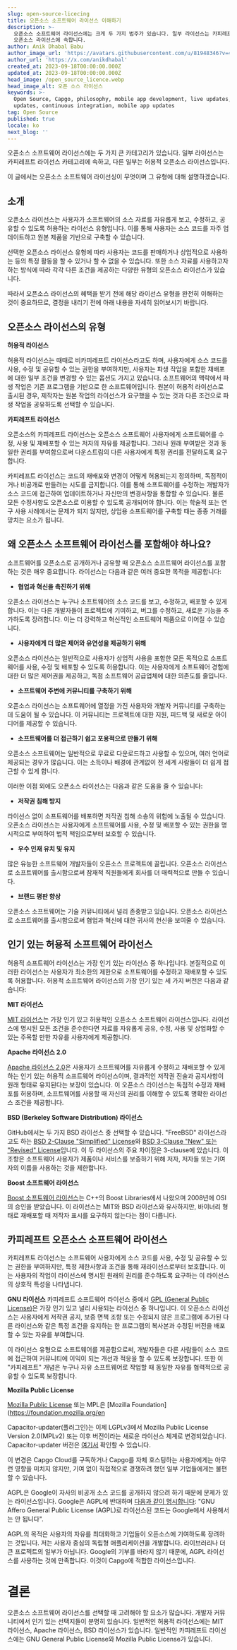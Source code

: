 ```yaml
---
slug: open-source-licecing
title: 오픈소스 소프트웨어 라이선스 이해하기
description: >-
  오픈소스 소프트웨어 라이선스에는 크게 두 가지 범주가 있습니다. 일부 라이선스는 카피레프트 라이선스 범주에 속하고, 다른 라이선스는 허용적
  오픈소스 라이선스에 속합니다.
author: Anik Dhabal Babu
author_image_url: 'https://avatars.githubusercontent.com/u/81948346?v=4'
author_url: 'https://x.com/anikdhabal'
created_at: 2023-09-18T00:00:00.000Z
updated_at: 2023-09-18T00:00:00.000Z
head_image: /open_source_licence.webp
head_image_alt: 오픈 소스 라이선스
keywords: >-
  Open Source, Capgo, philosophy, mobile app development, live updates, OTA
  updates, continuous integration, mobile app updates
tag: Open Source
published: true
locale: ko
next_blog: ''
---
```

오픈소스 소프트웨어 라이선스에는 두 가지 큰 카테고리가 있습니다. 일부 라이선스는 카피레프트 라이선스 카테고리에 속하고, 다른 일부는 허용적 오픈소스 라이선스입니다.

이 글에서는 오픈소스 소프트웨어 라이선싱이 무엇이며 그 유형에 대해 설명하겠습니다.

## 소개

오픈소스 라이선스는 사용자가 소프트웨어의 소스 자료를 자유롭게 보고, 수정하고, 공유할 수 있도록 허용하는 라이선스 유형입니다. 이를 통해 사용자는 소스 코드를 자주 업데이트하고 원본 제품을 기반으로 구축할 수 있습니다.

선택한 오픈소스 라이선스 유형에 따라 사용자는 코드를 판매하거나 상업적으로 사용하는 등의 특정 활동을 할 수 있거나 할 수 없을 수 있습니다. 또한 소스 자료를 사용하고자 하는 방식에 따라 각각 다른 조건을 제공하는 다양한 유형의 오픈소스 라이선스가 있습니다.

따라서 오픈소스 라이선스의 혜택을 받기 전에 해당 라이선스 유형을 완전히 이해하는 것이 중요하므로, 결정을 내리기 전에 아래 내용을 자세히 읽어보시기 바랍니다.

## 오픈소스 라이선스의 유형

<Steps>
  <Step>
</Step>

**허용적 라이선스**

허용적 라이선스는 때때로 비카피레프트 라이선스라고도 하며, 사용자에게 소스 코드를 사용, 수정 및 공유할 수 있는 권한을 부여하지만, 사용자는 파생 작업을 포함한 재배포에 대한 일부 조건을 변경할 수 있는 옵션도 가지고 있습니다. 소프트웨어의 맥락에서 파생 작업은 기존 프로그램을 기반으로 한 소프트웨어입니다. 원본이 허용적 라이선스로 출시된 경우, 제작자는 원본 작업의 라이선스가 요구했을 수 있는 것과 다른 조건으로 파생 작업을 공유하도록 선택할 수 있습니다.

**카피레프트 라이선스**

오픈소스의 카피레프트 라이선스는 오픈소스 소프트웨어 사용자에게 소프트웨어를 수정, 사용 및 재배포할 수 있는 저자의 자유를 제공합니다. 그러나 원래 부여받은 것과 동일한 권리를 부여함으로써 다운스트림의 다른 사용자에게 특정 권리를 전달하도록 요구합니다.

카피레프트 라이선스는 코드의 재배포와 변경이 어떻게 허용되는지 정의하며, 독점적이거나 비공개로 만들려는 시도를 금지합니다. 이를 통해 소프트웨어를 수정하는 개발자가 소스 코드에 접근하여 업데이트하거나 자신만의 변경사항을 통합할 수 있습니다. 물론 모든 수정사항도 오픈소스로 이용할 수 있도록 공개되어야 합니다. 이는 학술적 또는 연구 사용 사례에서는 문제가 되지 않지만, 상업용 소프트웨어를 구축할 때는 종종 거래를 망치는 요소가 됩니다.

## 왜 오픈소스 소프트웨어 라이선스를 포함해야 하나요?

소프트웨어를 오픈소스로 공개하거나 공유할 때 오픈소스 소프트웨어 라이선스를 포함하는 것은 매우 중요합니다. 라이선스는 다음과 같은 여러 중요한 목적을 제공합니다:

* **협업과 혁신을 촉진하기 위해** 

오픈소스 라이선스는 누구나 소프트웨어의 소스 코드를 보고, 수정하고, 배포할 수 있게 합니다. 이는 다른 개발자들이 프로젝트에 기여하고, 버그를 수정하고, 새로운 기능을 추가하도록 장려합니다. 이는 더 강력하고 혁신적인 소프트웨어 제품으로 이어질 수 있습니다.
* **사용자에게 더 많은 제어와 유연성을 제공하기 위해** 

오픈소스 라이선스는 일반적으로 사용자가 상업적 사용을 포함한 모든 목적으로 소프트웨어를 사용, 수정 및 배포할 수 있도록 허용합니다. 이는 사용자에게 소프트웨어 경험에 대한 더 많은 제어권을 제공하고, 독점 소프트웨어 공급업체에 대한 의존도를 줄입니다.
* **소프트웨어 주변에 커뮤니티를 구축하기 위해** 

오픈소스 라이선스는 소프트웨어에 열정을 가진 사용자와 개발자 커뮤니티를 구축하는 데 도움이 될 수 있습니다. 이 커뮤니티는 프로젝트에 대한 지원, 피드백 및 새로운 아이디어를 제공할 수 있습니다.
* **소프트웨어를 더 접근하기 쉽고 포용적으로 만들기 위해** 

오픈소스 소프트웨어는 일반적으로 무료로 다운로드하고 사용할 수 있으며, 여러 언어로 제공되는 경우가 많습니다. 이는 소득이나 배경에 관계없이 전 세계 사람들이 더 쉽게 접근할 수 있게 합니다.

이러한 이점 외에도 오픈소스 라이선스는 다음과 같은 도움을 줄 수 있습니다:

* **저작권 침해 방지** 

라이선스 없이 소프트웨어를 배포하면 저작권 침해 소송의 위험에 노출될 수 있습니다. 오픈소스 라이선스는 사용자에게 소프트웨어를 사용, 수정 및 배포할 수 있는 권한을 명시적으로 부여하여 법적 책임으로부터 보호할 수 있습니다.
* **우수 인재 유치 및 유지** 

많은 유능한 소프트웨어 개발자들이 오픈소스 프로젝트에 끌립니다. 오픈소스 라이선스로 소프트웨어를 출시함으로써 잠재적 직원들에게 회사를 더 매력적으로 만들 수 있습니다.
* **브랜드 평판 향상** 

오픈소스 소프트웨어는 기술 커뮤니티에서 널리 존중받고 있습니다. 오픈소스 라이선스로 소프트웨어를 출시함으로써 협업과 혁신에 대한 귀사의 헌신을 보여줄 수 있습니다.

<Steps>
  <Step>
</Step>

## 인기 있는 허용적 소프트웨어 라이선스

허용적 소프트웨어 라이선스는 가장 인기 있는 라이선스 중 하나입니다. 본질적으로 이러한 라이선스는 사용자가 최소한의 제한으로 소프트웨어를 수정하고 재배포할 수 있도록 허용합니다. 허용적 소프트웨어 라이선스의 가장 인기 있는 세 가지 버전은 다음과 같습니다:

**MIT 라이선스**

[MIT 라이선스](https://opensource.org/license/mit/)는 가장 인기 있고 허용적인 오픈소스 소프트웨어 라이선스입니다. 라이선스에 명시된 모든 조건을 준수한다면 자료를 자유롭게 공유, 수정, 사용 및 상업화할 수 있는 주목할 만한 자유를 사용자에게 제공합니다.

**Apache 라이선스 2.0**

[Apache 라이선스 2.0](https://www.apache.org/licenses/LICENSE-2.0/)은 사용자가 소프트웨어를 자유롭게 수정하고 재배포할 수 있게 하는 인기 있는 허용적 소프트웨어 라이선스이며, 결과적인 저작권 진술과 공지사항이 원래 형태로 유지된다는 보장이 있습니다. 이 오픈소스 라이선스는 독점적 수정과 재배포를 허용하며, 소프트웨어를 사용할 때 자신의 권리를 이해할 수 있도록 명확한 라이선스 조건을 제공합니다.

**BSD (Berkeley Software Distribution) 라이선스**

GitHub에서는 두 가지 BSD 라이선스 중 선택할 수 있습니다. "FreeBSD" 라이선스라고도 하는 [BSD 2-Clause "Simplified" License](https://opensource.org/license/bsd-2-clause/)와 [BSD 3-Clause "New" 또는 "Revised" License](https://spdx.org/licenses/BSD-3-Clause.html/)입니다. 이 두 라이선스의 주요 차이점은 3-clause에 있습니다. 이 조항은 소프트웨어 사용자가 제품이나 서비스를 보증하기 위해 저자, 저자들 또는 기여자의 이름을 사용하는 것을 제한합니다.

**Boost 소프트웨어 라이선스**

[Boost 소프트웨어 라이선스](https://www.boost.org/LICENSE_1_0.txt/)는 C++의 Boost Libraries에서 나왔으며 2008년에 OSI의 승인을 받았습니다. 이 라이선스는 MIT와 BSD 라이선스와 유사하지만, 바이너리 형태로 재배포할 때 저작자 표시를 요구하지 않는다는 점이 다릅니다.

## 카피레프트 오픈소스 소프트웨어 라이선스

카피레프트 라이선스는 소프트웨어 사용자에게 소스 코드를 사용, 수정 및 공유할 수 있는 권한을 부여하지만, 특정 제한사항과 조건을 통해 재라이선스로부터 보호합니다. 이는 사용자의 작업이 라이선스에 명시된 원래의 권리를 준수하도록 요구하는 이 라이선스의 상호적 특성을 나타냅니다.

**GNU 라이선스**
카피레프트 소프트웨어 라이선스 중에서 [GPL (General Public License)](https://www.gnu.org/licenses/licenses.en.html/)은 가장 인기 있고 널리 사용되는 라이선스 중 하나입니다. 이 오픈소스 라이선스는 사용자에게 저작권 공지, 보증 면책 조항 또는 수정되지 않은 프로그램에 추가된 다른 라이선스와 같은 특정 조건을 유지하는 한 프로그램의 복사본과 수정된 버전을 배포할 수 있는 자유를 부여합니다.

이 라이선스 유형으로 소프트웨어를 제공함으로써, 개발자들은 다른 사람들이 소스 코드에 접근하여 커뮤니티에 이익이 되는 개선과 적응을 할 수 있도록 보장합니다. 또한 이 "카피레프트" 개념은 누구나 자유 소프트웨어로 작업할 때 동일한 자유를 협력적으로 공유할 수 있도록 보장합니다.

**Mozilla Public License**

[Mozilla Public License](https://www.mozilla.org/en-US/MPL/2.0/) 또는 MPL은 [Mozilla Foundation](https://foundation.mozilla.org/en

Capacitor-updater(플러그인)는 이제 LGPLv3에서 Mozilla Public License Version 2.0(MPLv2) 또는 이후 버전이라는 새로운 라이선스 체계로 변경되었습니다. Capacitor-updater 버전은 [여기서](https://github.com/Cap-go/capacitor-updater/blob/main/LICENCE/) 확인할 수 있습니다.

이 변경은 Capgo Cloud를 구독하거나 Capgo를 자체 호스팅하는 사용자에게는 아무런 영향을 미치지 않지만, 기여 없이 직접적으로 경쟁하려 했던 일부 기업들에게는 불편할 수 있습니다.

AGPL은 Google이 자사의 비공개 소스 코드를 공개하지 않으려 하기 때문에 문제가 있는 라이선스입니다. Google은 AGPL에 반대하며 [다음과 같이 명시합니다](https://opensource.google/docs/using/agpl-policy/): "GNU Affero General Public License (AGPL)로 라이선스된 코드는 Google에서 사용해서는 안 됩니다".

AGPL의 목적은 사용자의 자유를 최대화하고 기업들이 오픈소스에 기여하도록 장려하는 것입니다. 저는 사용자 중심의 독립형 애플리케이션을 개발합니다. 라이브러리나 더 큰 프로젝트의 일부가 아닙니다. Google의 기부를 바라지 않기 때문에, AGPL 라이선스를 사용하는 것에 만족합니다. 이것이 Capgo에 적합한 라이선스입니다.

# 결론

오픈소스 소프트웨어 라이선스를 선택할 때 고려해야 할 요소가 많습니다. 개발자 커뮤니티에서 인기 있는 선택지들이 분명히 있습니다. 일반적인 허용적 라이선스에는 MIT 라이선스, Apache 라이선스, BSD 라이선스가 있습니다. 일반적인 카피레프트 라이선스에는 GNU General Public License와 Mozilla Public License가 있습니다.
